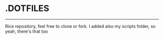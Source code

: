 # .DOTFILES
---
Rice repository, feel free to clone or fork. I added also my scripts folder, so yeah, there's that too
